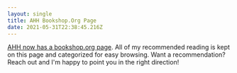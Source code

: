 ```yaml
---
layout: single
title: AHH Bookshop.Org Page
date: 2021-05-31T22:38:45.216Z
---
```

[AHH now has a bookshop.org page](https://bookshop.org/shop/askhollyhow). All of my recommended reading is kept on this page and categorized for easy browsing. Want a recommendation? Reach out and I'm happy to point you in the right direction!